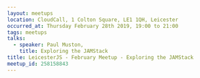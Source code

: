 ```yaml
---
layout: meetups
location: CloudCall, 1 Colton Square, LE1 1QH, Leicester
occurred_at: Thursday February 28th 2019, 19:00 to 21:00
tags: meetups
talks:
  - speaker: Paul Muston,
    title: Exploring the JAMStack
title: LeicesterJS - February Meetup - Exploring the JAMStack
meetup_id: 258158843
---
```

